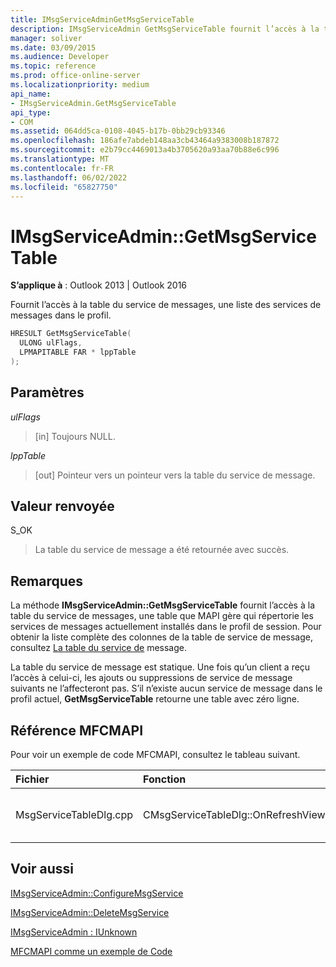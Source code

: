 ```yaml
---
title: IMsgServiceAdminGetMsgServiceTable
description: IMsgServiceAdmin GetMsgServiceTable fournit l’accès à la table du service de messages, une liste des services de messages dans le profil.
manager: soliver
ms.date: 03/09/2015
ms.audience: Developer
ms.topic: reference
ms.prod: office-online-server
ms.localizationpriority: medium
api_name:
- IMsgServiceAdmin.GetMsgServiceTable
api_type:
- COM
ms.assetid: 064dd5ca-0108-4045-b17b-0bb29cb93346
ms.openlocfilehash: 186afe7abdeb148aa3cb43464a9383008b187872
ms.sourcegitcommit: e2b79cc4469013a4b3705620a93aa70b88e6c996
ms.translationtype: MT
ms.contentlocale: fr-FR
ms.lasthandoff: 06/02/2022
ms.locfileid: "65827750"
---
```

# <a name="imsgserviceadmingetmsgservicetable"></a>IMsgServiceAdmin::GetMsgServiceTable

  
  
**S’applique à** : Outlook 2013 | Outlook 2016 
  
Fournit l’accès à la table du service de messages, une liste des services de messages dans le profil.
  
```cpp
HRESULT GetMsgServiceTable(
  ULONG ulFlags,
  LPMAPITABLE FAR * lppTable
);
```

## <a name="parameters"></a>Paramètres

 _ulFlags_
  
> [in] Toujours NULL.
    
 _lppTable_
  
> [out] Pointeur vers un pointeur vers la table du service de message.
    
## <a name="return-value"></a>Valeur renvoyée

S_OK 
  
> La table du service de message a été retournée avec succès.
    
## <a name="remarks"></a>Remarques

La méthode **IMsgServiceAdmin::GetMsgServiceTable** fournit l’accès à la table du service de messages, une table que MAPI gère qui répertorie les services de messages actuellement installés dans le profil de session. Pour obtenir la liste complète des colonnes de la table de service de message, consultez [La table du service de](message-service-tables.md) message.
  
La table du service de message est statique. Une fois qu’un client a reçu l’accès à celui-ci, les ajouts ou suppressions de service de message suivants ne l’affecteront pas. S’il n’existe aucun service de message dans le profil actuel, **GetMsgServiceTable** retourne une table avec zéro ligne. 
  
## <a name="mfcmapi-reference"></a>Référence MFCMAPI

Pour voir un exemple de code MFCMAPI, consultez le tableau suivant.
  
|**Fichier**|**Fonction**|**Commentaire**|
|:-----|:-----|:-----|
|MsgServiceTableDlg.cpp  <br/> |CMsgServiceTableDlg::OnRefreshView  <br/> |MFCMAPI utilise la méthode **IMsgServiceAdmin::GetMsgServiceTable** pour charger la table des services dans un profil à afficher dans la vue. |
   
## <a name="see-also"></a>Voir aussi



[IMsgServiceAdmin::ConfigureMsgService](imsgserviceadmin-configuremsgservice.md)
  
[IMsgServiceAdmin::DeleteMsgService](imsgserviceadmin-deletemsgservice.md)
  
[IMsgServiceAdmin : IUnknown](imsgserviceadminiunknown.md)


[MFCMAPI comme un exemple de Code](mfcmapi-as-a-code-sample.md)

